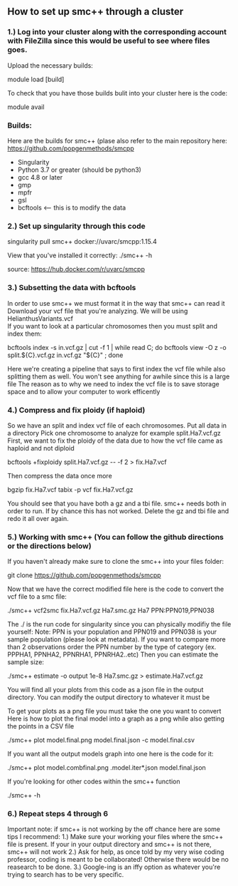 ## How to set up smc++ through a cluster


### 1.) Log into your cluster along with the corresponding account with FileZilla since this would be useful to see where files goes. 
Upload the necessary builds:

module load [build]  

To check that you have those builds bulit into your cluster here is the code: 
 
 module avail

### Builds:
Here are the builds for smc++ (plase also refer to the main repository here: https://github.com/popgenmethods/smcpp 
-  Singularity 
-  Python 3.7 or greater (should be python3) 
-  gcc 4.8 or later 
-  gmp
-  mpfr
-  gsl
-  bcftools <-- this is to modify the data  

### 2.) Set up singularity through this code 
 
 singularity pull smc++ docker://uvarc/smcpp:1.15.4

 View that you've installed it correctly: ./smc++ -h

source: https://hub.docker.com/r/uvarc/smcpp

### 3.) Subsetting the data with bcftools 
In order to use smc++ we must format it in the way that smc++ can read it
Download your vcf file that you're analyzing. We will be using HelianthusVariants.vcf  
If you want to look at a particular chromosomes then you must split and index them:

 bcftools index -s in.vcf.gz | cut -f 1 | while read C; do bcftools view -O z -o split.${C}.vcf.gz in.vcf.gz "${C}" ; done

Here we're creating a pipeline that says to first index the vcf file while also splitting them as well. You won't see anything for awhile since this is a large file 
The reason as to why we need to index the vcf file is to save storage space and to allow your computer to work efficently

### 4.) Compress and fix ploidy (if haploid) 
So we have an split and index vcf file of each chromosomes. Put all data in a directory 
Pick one chromosome to analyze for example split.Ha7.vcf.gz 
First, we want to fix the ploidy of the data due to how the vcf file came as haploid and not diploid
 
bcftools +fixploidy split.Ha7.vcf.gz -- -f 2 > fix.Ha7.vcf 

Then compress the data once more

bgzip fix.Ha7.vcf 
tabix -p vcf fix.Ha7.vcf.gz

You should see that you have both a gz and a tbi file. smc++ needs both in order to run.
If by chance this has not worked. Delete the gz and tbi file and redo it all over again.

### 5.) Working with smc++ (You can follow the github directions or the directions below)
If you haven't already make sure to clone the smc++ into your files folder:

git clone https://github.com/popgenmethods/smcpp  

Now that we have the correct modified file here is the code to convert the vcf file to a smc file: 

./smc++ vcf2smc fix.Ha7.vcf.gz Ha7.smc.gz Ha7 PPN:PPN019,PPN038

The ./ is the run code for singularity since you can physically modifiy the file yourself: 
Note: PPN is your population and PPN019 and PPN038 is your sample population (please look at metadata). If you want to compare more than 2 observations order the PPN number by the type of category (ex. PPPHA1, PPNHA2, PPNRHA1, PPNRHA2..etc)
Then you can estimate the sample size: 

./smc++ estimate -o output 1e-8 Ha7.smc.gz > estimate.Ha7.vcf.gz

You will find all your plots from this code as a json file in the output directory. You can modify the output directory to whatever it must be  

To get your plots as a png file you must take the one you want to convert
Here is how to plot the final model into a graph as a png while also getting the points in a CSV file

./smc++ plot model.final.png model.final.json -c model.final.csv

If you want all the output models graph into one here is the code for it: 

./smc++ plot model.combfinal.png .model.iter*.json model.final.json
 
If you're looking for other codes within the smc++ function 

./smc++ -h 

### 6.) Repeat steps 4 through 6

Important note: if smc++ is not working by the off chance here are some tips I recommend:
1.) Make sure your working your files where the smc++ file is present. If your in your output directory and smc++ is not there, smc++ will not work 
2.) Ask for help, as once told by my very wise coding professor, coding is meant to be collaborated! Otherwise there would be no reasearch to be done. 
3.) Google-ing is an iffy option as whatever you're trying to search has to be very specific. 
